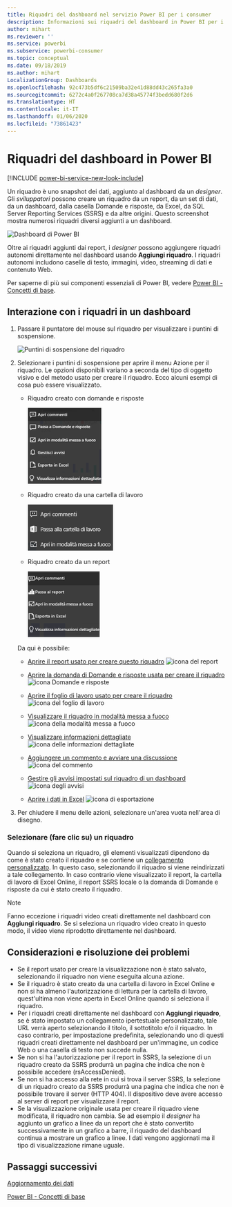 ```yaml
---
title: Riquadri del dashboard nel servizio Power BI per i consumer
description: Informazioni sui riquadri del dashboard in Power BI per i consumer. Includono i riquadri che vengono creati da SQL Server Reporting Services (SSRS).
author: mihart
ms.reviewer: ''
ms.service: powerbi
ms.subservice: powerbi-consumer
ms.topic: conceptual
ms.date: 09/18/2019
ms.author: mihart
LocalizationGroup: Dashboards
ms.openlocfilehash: 92c473b5df6c21509ba32e41d88dd43c265fa3a0
ms.sourcegitcommit: 6272c4a0f267708ca7d38a45774f3bedd680f2d6
ms.translationtype: HT
ms.contentlocale: it-IT
ms.lasthandoff: 01/06/2020
ms.locfileid: "73861423"
---
```

# <a name="dashboard-tiles-in-power-bi"></a>Riquadri del dashboard in Power BI

[!INCLUDE [power-bi-service-new-look-include](../includes/power-bi-service-new-look-include.md)]

Un riquadro è uno snapshot dei dati, aggiunto al dashboard da un *designer*. Gli *sviluppatori* possono creare un riquadro da un report, da un set di dati, da un dashboard, dalla casella Domande e risposte, da Excel, da SQL Server Reporting Services (SSRS) e da altre origini.  Questo screenshot mostra numerosi riquadri diversi aggiunti a un dashboard.

![Dashboard di Power BI](./media/end-user-tiles/power-bi-dash.png)


Oltre ai riquadri aggiunti dai report, i *designer* possono aggiungere riquadri autonomi direttamente nel dashboard usando **Aggiungi riquadro**. I riquadri autonomi includono caselle di testo, immagini, video, streaming di dati e contenuto Web.

Per saperne di più sui componenti essenziali di Power BI,  vedere [Power BI - Concetti di base](end-user-basic-concepts.md).


## <a name="interacting-with-tiles-on-a-dashboard"></a>Interazione con i riquadri in un dashboard

1. Passare il puntatore del mouse sul riquadro per visualizzare i puntini di sospensione.
   
    ![Puntini di sospensione del riquadro](./media/end-user-tiles/ellipses_new.png)
2. Selezionare i puntini di sospensione per aprire il menu Azione per il riquadro. Le opzioni disponibili variano a seconda del tipo di oggetto visivo e del metodo usato per creare il riquadro. Ecco alcuni esempi di cosa può essere visualizzato.

    - Riquadro creato con domande e risposte
   
        ![Icona dei puntini di sospensione](./media/end-user-tiles/power-bi-options-1.png)

    - Riquadro creato da una cartella di lavoro
   
        ![Icona dei puntini di sospensione](./media/end-user-tiles/power-bi-options-2.png)

    - Riquadro creato da un report
   
        ![Icona dei puntini di sospensione](./media/end-user-tiles/power-bi-options-3.png)
   
    Da qui è possibile:
   
   * [Aprire il report usato per creare questo riquadro](end-user-reports.md) ![icona del report](./media/end-user-tiles/chart-icon.jpg)  
   
   * [Aprire la domanda di Domande e risposte usata per creare il riquadro ](end-user-reports.md) ![icona Domande e risposte](./media/end-user-tiles/qna-icon.png)  
   

   * [Aprire il foglio di lavoro usato per creare il riquadro ](end-user-reports.md) ![icona del foglio di lavoro](./media/end-user-tiles/power-bi-open-worksheet.png)  
   * [Visualizzare il riquadro in modalità messa a fuoco ](end-user-focus.md) ![icona della modalità messa a fuoco](./media/end-user-tiles/fullscreen-icon.jpg)  
   * [Visualizzare informazioni dettagliate ](end-user-insights.md) ![icona delle informazioni dettagliate](./media/end-user-tiles/power-bi-insights.png)
   * [Aggiungere un commento e avviare una discussione](end-user-comment.md) ![icona del commento](./media/end-user-tiles/comment-icons.png)
   * [Gestire gli avvisi impostati sul riquadro di un dashboard](end-user-alerts.md) ![icona degli avvisi](./media/end-user-tiles/power-bi-alert-icon.png)
   * [Aprire i dati in Excel](end-user-export.md) ![icona di esportazione](./media/end-user-tiles/power-bi-export-icon.png)


3. Per chiudere il menu delle azioni, selezionare un'area vuota nell'area di disegno.

### <a name="select-click-a-tile"></a>Selezionare (fare clic su) un riquadro
Quando si seleziona un riquadro, gli elementi visualizzati dipendono da come è stato creato il riquadro e se contiene un [collegamento personalizzato](../service-dashboard-edit-tile.md). In questo caso, selezionando il riquadro si viene reindirizzati a tale collegamento. In caso contrario viene visualizzato il report, la cartella di lavoro di Excel Online, il report SSRS locale o la domanda di Domande e risposte da cui è stato creato il riquadro.

> [!NOTE]
> Fanno eccezione i riquadri video creati direttamente nel dashboard con **Aggiungi riquadro**. Se si seleziona un riquadro video creato in questo modo, il video viene riprodotto direttamente nel dashboard.   
> 
> 

## <a name="considerations-and-troubleshooting"></a>Considerazioni e risoluzione dei problemi
* Se il report usato per creare la visualizzazione non è stato salvato, selezionando il riquadro non viene eseguita alcuna azione.
* Se il riquadro è stato creato da una cartella di lavoro in Excel Online e non si ha almeno l'autorizzazione di lettura per la cartella di lavoro, quest'ultima non viene aperta in Excel Online quando si seleziona il riquadro.
* Per i riquadri creati direttamente nel dashboard con **Aggiungi riquadro**, se è stato impostato un collegamento ipertestuale personalizzato, tale URL verrà aperto selezionando il titolo, il sottotitolo e/o il riquadro.  In caso contrario, per impostazione predefinita, selezionando uno di questi riquadri creati direttamente nel dashboard per un'immagine, un codice Web o una casella di testo non succede nulla.
* Se non si ha l'autorizzazione per il report in SSRS, la selezione di un riquadro creato da SSRS produrrà un pagina che indica che non è possibile accedere (rsAccessDenied).
* Se non si ha accesso alla rete in cui si trova il server SSRS, la selezione di un riquadro creato da SSRS produrrà una pagina che indica che non è possibile trovare il server (HTTP 404). Il dispositivo deve avere accesso al server di report per visualizzare il report.
* Se la visualizzazione originale usata per creare il riquadro viene modificata, il riquadro non cambia.  Se ad esempio il *designer* ha aggiunto un grafico a linee da un report che è stato convertito successivamente in un grafico a barre, il riquadro del dashboard continua a mostrare un grafico a linee. I dati vengono aggiornati ma il tipo di visualizzazione rimane uguale.

## <a name="next-steps"></a>Passaggi successivi
[Aggiornamento dei dati](../refresh-data.md)

[Power BI - Concetti di base](end-user-basic-concepts.md)
